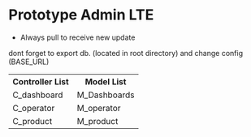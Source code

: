 # Prototype Admin LTE

* Always pull to receive new update

dont forget to export db. (located in root directory) and change config (BASE_URL)

<table>
<tr>
    <th>Controller List</th>
    <th>Model List</th>
</tr>
<tr>
    <td>C_dashboard</td>
    <td>M_Dashboards </td>
</tr>
<tr>
    <td>C_operator</td>
    <td>M_operator</td>
</tr>
<tr>
    <td>C_product</td>
    <td>M_product</td>
</tr>
</table>